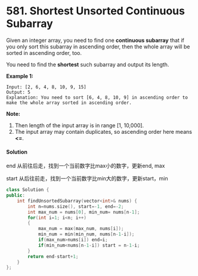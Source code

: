 # 581. Shortest Unsorted Continuous Subarray

Given an integer array, you need to find one **continuous subarray** that if you only sort this subarray in ascending order, then the whole array will be sorted in ascending order, too.

You need to find the **shortest** such subarray and output its length.

**Example 1:**

```
Input: [2, 6, 4, 8, 10, 9, 15]
Output: 5
Explanation: You need to sort [6, 4, 8, 10, 9] in ascending order to make the whole array sorted in ascending order.
```



  **Note:**

  1. Then length of the input array is in range [1, 10,000].
  2. The input array may contain duplicates, so ascending order here means **<=**.

#### Solution

end 从前往后走，找到一个当前数字比max小的数字，更新end, max 

start 从后往前走，找到一个当前数字比min大的数字，更新start，min

```c++
class Solution {
public:
    int findUnsortedSubarray(vector<int>& nums) {
        int n=nums.size(), start=-1, end=-2;
        int max_num = nums[0], min_num= nums[n-1];
        for(int i=1; i<n; i++)
        {
            max_num = max(max_num, nums[i]);
            min_num = min(min_num, nums[n-1-i]);
            if(max_num>nums[i]) end=i;
            if(min_num<nums[n-1-i]) start = n-1-i;
        }
        return end-start+1;
    }
};
```

